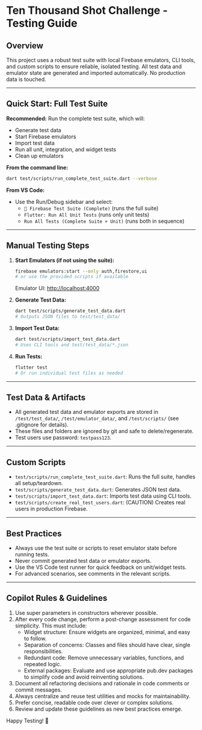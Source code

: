# Ten Thousand Shot Challenge - Testing Guide

## Overview

This project uses a robust test suite with local Firebase emulators, CLI tools, and custom scripts to ensure reliable, isolated testing. All test data and emulator state are generated and imported automatically. No production data is touched.

---

## Quick Start: Full Test Suite

**Recommended:** Run the complete test suite, which will:

- Generate test data
- Start Firebase emulators
- Import test data
- Run all unit, integration, and widget tests
- Clean up emulators

**From the command line:**

```sh
dart test/scripts/run_complete_test_suite.dart --verbose
```

**From VS Code:**

- Use the Run/Debug sidebar and select:
  - `🧪 Firebase Test Suite (Complete)` (runs the full suite)
  - `Flutter: Run All Unit Tests` (runs only unit tests)
  - `Run All Tests (Complete Suite + Unit)` (runs both in sequence)

---

## Manual Testing Steps

1. **Start Emulators (if not using the suite):**

   ```sh
   firebase emulators:start --only auth,firestore,ui
   # or use the provided scripts if available
   ```

   Emulator UI: [http://localhost:4000](http://localhost:4000)

2. **Generate Test Data:**

   ```sh
   dart test/scripts/generate_test_data.dart
   # Outputs JSON files to test/test_data/
   ```

3. **Import Test Data:**

   ```sh
   dart test/scripts/import_test_data.dart
   # Uses CLI tools and test/test_data/*.json
   ```

4. **Run Tests:**

   ```sh
   flutter test
   # Or run individual test files as needed
   ```

---

## Test Data & Artifacts

- All generated test data and emulator exports are stored in `/test/test_data/`, `/test/emulator_data/`, and `/test/scripts/` (see .gitignore for details).
- These files and folders are ignored by git and safe to delete/regenerate.
- Test users use password: `testpass123`.

---

## Custom Scripts

- `test/scripts/run_complete_test_suite.dart`: Runs the full suite, handles all setup/teardown.
- `test/scripts/generate_test_data.dart`: Generates JSON test data.
- `test/scripts/import_test_data.dart`: Imports test data using CLI tools.
- `test/scripts/create_real_test_users.dart`: (CAUTION) Creates real users in production Firebase.

---

## Best Practices

- Always use the test suite or scripts to reset emulator state before running tests.
- Never commit generated test data or emulator exports.
- Use the VS Code test runner for quick feedback on unit/widget tests.
- For advanced scenarios, see comments in the relevant scripts.

---

## Copilot Rules & Guidelines

1. Use super parameters in constructors wherever possible.
2. After every code change, perform a post-change assessment for code simplicity. This must include:
   - Widget structure: Ensure widgets are organized, minimal, and easy to follow.
   - Separation of concerns: Classes and files should have clear, single responsibilities.
   - Redundant code: Remove unnecessary variables, functions, and repeated logic.
   - External packages: Evaluate and use appropriate pub.dev packages to simplify code and avoid reinventing solutions.
3. Document all refactoring decisions and rationale in code comments or commit messages.
4. Always centralize and reuse test utilities and mocks for maintainability.
5. Prefer concise, readable code over clever or complex solutions.
6. Review and update these guidelines as new best practices emerge.

Happy Testing! 🎯
